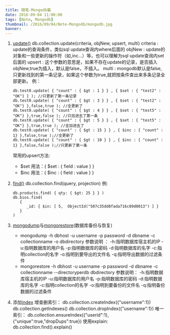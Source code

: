 ```yaml
---
title: 随笔-Mongodb篇
date: 2016-09-04 11:00:00
tags: [Note, Mongodb]
thumbnail: /2016/09/04/Note-Mongodb/mongodb.jpg
banner: 
---
```

1. [update()](https://docs.mongodb.com/manual/reference/method/db.collection.update/)
	db.collection.update(criteria, objNew, upsert, multi)
	criteria : update的查询条件，类似sql update查询内where后面的
	objNew   : update的对象和一些更新的操作符（如$,$inc...）等，也可以理解为sql update查询内set后面的
	upsert   : 这个参数的意思是，如果不存在update的记录，是否插入objNew,true为插入，默认是false，不插入。
	multi    : mongodb默认是false,只更新找到的第一条记录，如果这个参数为true,就把按条件查出来多条记录全部更新。
	例：
	```
	db.test0.update( { "count" : { $gt : 1 } } , { $set : { "test2" : "OK"} } ); //只更新了第一条记录
	db.test0.update( { "count" : { $gt : 3 } } , { $set : { "test2" : "OK"} },false,true ); //全更新了
	db.test0.update( { "count" : { $gt : 4 } } , { $set : { "test5" : "OK"} },true,false ); //只加进去了第一条
	db.test0.update( { "count" : { $gt : 5 } } , { $set : { "test5" : "OK"} },true,true ); //全加进去了
	db.test0.update( { "count" : { $gt : 15 } } , { $inc : { "count" : 1} },false,true );//全更新了
	db.test0.update( { "count" : { $gt : 10 } } , { $inc : { "count" : 1} },false,false );//只更新了第一条
	```
	常用的upsert方法:
	* $set
	用法：{ $set : { field : value } }
	* $inc
	用法：{ $inc : { field : value } }

2. [find()](https://docs.mongodb.com/manual/reference/method/db.collection.find/)
	db.collection.find(query, projection)
	例:
	```
	db.products.find( { qty: { $gt: 25 } } )
	db.bios.find(
	   {
	      _id: { $in: [ 5,  ObjectId("507c35dd8fada716c89d0013") ] }
	   }
	)
	```

3. [mongodump](https://docs.mongodb.com/manual/reference/program/mongodump/)与[mongorestore](https://docs.mongodb.com/manual/reference/program/mongorestore/)(数据库备份与恢复)
	* mongodump -h dbhost -u username -p password -d dbname -c collectionname -o dbdirectory
	参数说明 ：
	-h:指明数据库宿主机的IP
	-u:指明数据库的用户名
	-p:指明数据库的密码
	-d:指明数据库的名字
	-c:指明collection的名字
	-o:指明到要导出的文件名
	-q:指明导出数据的过滤条件
	* mongorestore -h dbhost -u username -p password -d dbname -c collectionname --directoryperdb dbdirectory
	参数说明：
	-h:指明数据库宿主机的IP
	-u:指明数据库的用户名
	-p:指明数据库的密码
	-d:指明数据库的名字
	-c:指明collection的名字
	-o:指明到要备份的文件名
	-q:指明备份数据的过滤条件

4. 添加[index](https://docs.mongodb.com/manual/core/index-single/)
	增查删索引：
	db.collection.createIndex({"username":1})
	db.collection.getIndexes()
	db.collection.dropIndex({"username":1})
	唯一索引：
	db.collection.ensureIndex({"userid":1},{"unique":true,"dropDups":true})
	使用explain:
	db.collection.find().explain()
